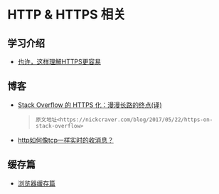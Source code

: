 # HTTP & HTTPS 相关

## 学习介绍

* [也许，这样理解HTTPS更容易](http://showme.codes/2017-02-20/understand-https/)

## 博客

* [Stack Overflow 的 HTTPS 化：漫漫长路的终点(译)](https://juejin.im/post/594735e861ff4b006cf6a2e3)
  > `原文地址<https://nickcraver.com/blog/2017/05/22/https-on-stack-overflow>`
* [http如何像tcp一样实时的收消息？](http://mp.weixin.qq.com/s?__biz=MjM5ODYxMDA5OQ==&mid=2651959605&idx=1&sn=21f25087bef3c3a966ef03b824365621&scene=25#wechat_redirect)

## 缓存篇

* [浏览器缓存篇](https://github.com/laizimo/zimo-article/issues/24)
